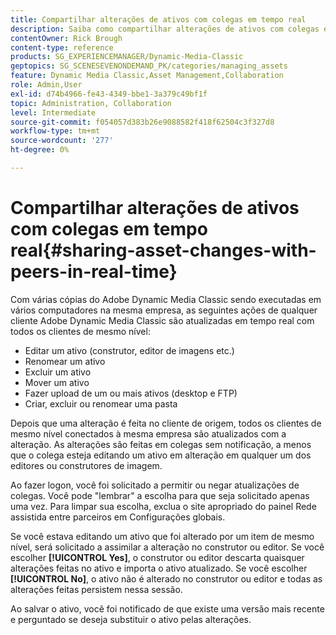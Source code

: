 ```yaml
---
title: Compartilhar alterações de ativos com colegas em tempo real
description: Saiba como compartilhar alterações de ativos com colegas em tempo real no Adobe Dynamic Media Classic.
contentOwner: Rick Brough
content-type: reference
products: SG_EXPERIENCEMANAGER/Dynamic-Media-Classic
geptopics: SG_SCENESEVENONDEMAND_PK/categories/managing_assets
feature: Dynamic Media Classic,Asset Management,Collaboration
role: Admin,User
exl-id: d74b4966-fe43-4349-bbe1-3a379c49bf1f
topic: Administration, Collaboration
level: Intermediate
source-git-commit: f054057d383b26e9088582f418f62504c3f327d8
workflow-type: tm+mt
source-wordcount: '277'
ht-degree: 0%

---
```


# Compartilhar alterações de ativos com colegas em tempo real{#sharing-asset-changes-with-peers-in-real-time}

Com várias cópias do Adobe Dynamic Media Classic sendo executadas em vários computadores na mesma empresa, as seguintes ações de qualquer cliente Adobe Dynamic Media Classic são atualizadas em tempo real com todos os clientes de mesmo nível:

* Editar um ativo (construtor, editor de imagens etc.)
* Renomear um ativo
* Excluir um ativo
* Mover um ativo
* Fazer upload de um ou mais ativos (desktop e FTP)
* Criar, excluir ou renomear uma pasta

Depois que uma alteração é feita no cliente de origem, todos os clientes de mesmo nível conectados à mesma empresa são atualizados com a alteração. As alterações são feitas em colegas sem notificação, a menos que o colega esteja editando um ativo em alteração em qualquer um dos editores ou construtores de imagem.

Ao fazer logon, você foi solicitado a permitir ou negar atualizações de colegas. Você pode &quot;lembrar&quot; a escolha para que seja solicitado apenas uma vez. Para limpar sua escolha, exclua o site apropriado do painel Rede assistida entre parceiros em Configurações globais.

Se você estava editando um ativo que foi alterado por um item de mesmo nível, será solicitado a assimilar a alteração no construtor ou editor. Se você escolher **[!UICONTROL Yes]**, o construtor ou editor descarta quaisquer alterações feitas no ativo e importa o ativo atualizado. Se você escolher **[!UICONTROL No]**, o ativo não é alterado no construtor ou editor e todas as alterações feitas persistem nessa sessão.

Ao salvar o ativo, você foi notificado de que existe uma versão mais recente e perguntado se deseja substituir o ativo pelas alterações.
